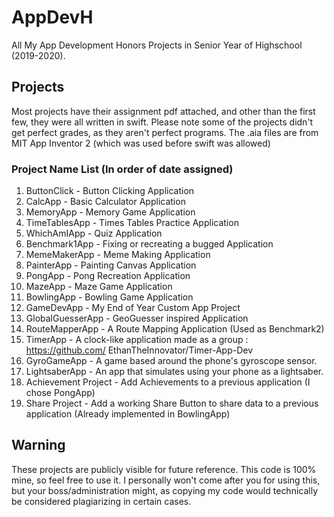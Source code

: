 # AppDevH
All My App Development Honors Projects in Senior Year of Highschool (2019-2020). 
## Projects
Most projects have their assignment pdf attached, and other than the first few, they were all written in swift. Please note some of the projects didn't get perfect grades, as they aren't perfect programs. The .aia files are from MIT App Inventor 2 (which was used before swift was allowed)
### Project Name List (In order of date assigned)
1. ButtonClick - Button Clicking Application
2. CalcApp - Basic Calculator Application
3. MemoryApp - Memory Game Application
4. TimeTablesApp - Times Tables Practice Application
5. WhichAmIApp - Quiz Application
6. Benchmark1App - Fixing or recreating a bugged Application
7. MemeMakerApp - Meme Making Application
8. PainterApp - Painting Canvas Application
9. PongApp - Pong Recreation Application
10. MazeApp - Maze Game Application
11. BowlingApp - Bowling Game Application
12. GameDevApp - My End of Year Custom App Project
13. GlobalGuesserApp - GeoGuesser inspired Application
14. RouteMapperApp - A Route Mapping Application (Used as Benchmark2)
15. TimerApp - A clock-like application made as a group : https://github.com/
EthanTheInnovator/Timer-App-Dev
16. GyroGameApp - A game based around the phone's gyroscope sensor.
17. LightsaberApp - An app that simulates using your phone as a lightsaber.
18. Achievement Project - Add Achievements to a previous application (I chose PongApp)
19. Share Project - Add a working Share Button to share data to a previous application (Already implemented in BowlingApp)
## Warning
These projects are publicly visible for future reference. This code is 100% mine, so feel free to use it. I personally won't come after you for using this, but your boss/administration might, as copying my code would technically be considered plagiarizing in certain cases.
